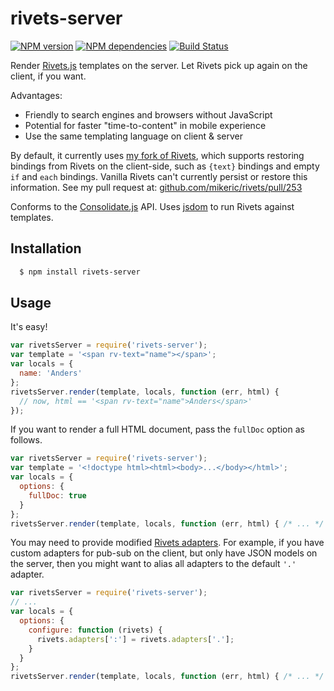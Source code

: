 # rivets-server

[![NPM version](https://badge.fury.io/js/rivets-server.png)](http://badge.fury.io/js/rivets-server)
[![NPM dependencies](https://david-dm.org/adjohnson916/rivets-server.png)](https://david-dm.org/adjohnson916/rivets-server)
[![Build Status](https://travis-ci.org/adjohnson916/rivets-server.png)](https://travis-ci.org/adjohnson916/rivets-server)


Render [Rivets.js][rivets] templates on the server. Let Rivets pick up again on the client, if you want.

Advantages:
- Friendly to search engines and browsers without JavaScript
- Potential for faster "time-to-content" in mobile experience
- Use the same templating language on client & server

By default, it currently uses [my fork of Rivets][my-rivets], which supports
restoring bindings from Rivets on the client-side, such as `{text}` bindings and empty `if` and `each` bindings.
Vanilla Rivets can't currently persist or restore this information.
See my pull request at: [github.com/mikeric/rivets/pull/253](https://github.com/mikeric/rivets/pull/253)

Conforms to the [Consolidate.js][consolidate] API.
Uses [jsdom] to run Rivets against templates.

## Installation

```sh
  $ npm install rivets-server
```

## Usage

It's easy!

```javascript
var rivetsServer = require('rivets-server');
var template = '<span rv-text="name"></span>';
var locals = {
  name: 'Anders'
};
rivetsServer.render(template, locals, function (err, html) {
  // now, html == '<span rv-text="name">Anders</span>'
});
```

If you want to render a full HTML document, pass the `fullDoc` option as follows.

```javascript
var rivetsServer = require('rivets-server');
var template = '<!doctype html><html><body>...</body></html>';
var locals = {
  options: {
    fullDoc: true
  }
};
rivetsServer.render(template, locals, function (err, html) { /* ... */ };
```

You may need to provide modified [Rivets adapters](http://www.rivetsjs.com/docs/#adapters).
For example, if you have custom adapters for pub-sub on the client, but only have JSON models on the server,
then you might want to alias all adapters to the default `'.'` adapter.

```javascript
var rivetsServer = require('rivets-server');
// ...
var locals = {
  options: {
    configure: function (rivets) {
      rivets.adapters[':'] = rivets.adapters['.'];
    }
  }
};
rivetsServer.render(template, locals, function (err, html) { /* ... */ };
```


[my-rivets]: https://github.com/adjohnson916/rivets/tree/revival
[rivets]: http://rivetsjs.com/
[jsdom]: https://github.com/tmpvar/jsdom
[consolidate]: https://github.com/visionmedia/consolidate.js/


